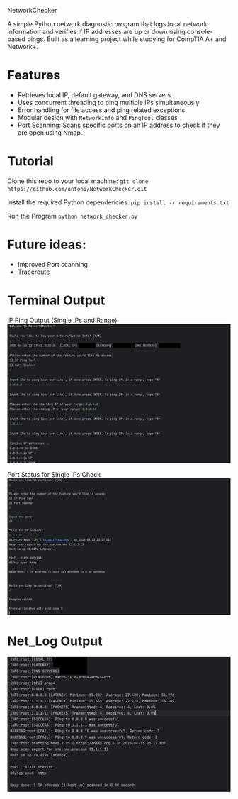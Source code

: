 NetworkChecker

A simple Python network diagnostic program that logs local network information and verifies if IP addresses are up or down using console-based pings. Built as a learning project while studying for CompTIA A+ and Network+.


# Features

- Retrieves local IP, default gateway, and DNS servers
- Uses concurrent threading to ping multiple IPs simultaneously
- Error handling for file access and ping related exceptions
- Modular design with `NetworkInfo` and `PingTool` classes
- Port Scanning: Scans specific ports on an IP address to check if they are open using Nmap.


# Tutorial

Clone this repo to your local machine:
`git clone https://github.com/antohi/NetworkChecker.git`

Install the required Python dependencies:
`pip install -r requirements.txt`

Run the Program
`python network_checker.py`

# Future ideas: 
- Improved Port scanning
- Traceroute
  
# Terminal Output 
IP Ping Output (Single IPs and Range)
![Scan Results](Assets/Screenshots/CMLOutputPings.png)

Port Status for Single IPs Check
![Scan Results](Assets/Screenshots/CMLOutputPorts.png)


# Net_Log Output

![Terminal View](Assets/Screenshots/Net_LogOutput.png)

